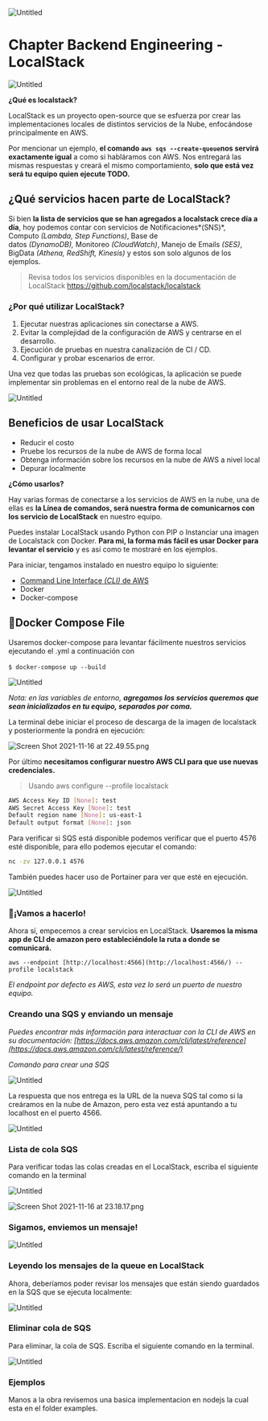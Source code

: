![Untitled](files/logo-green.png)
# Chapter Backend Engineering - LocalStack

![Untitled](files/Untitled.png)

**¿Qué es localstack?**

LocalStack es un proyecto open-source que se esfuerza por crear las implementaciones locales de distintos servicios de la Nube, enfocándose principalmente en AWS.

Por mencionar un ejemplo, **el comando `aws sqs --create-queue`nos servirá exactamente igual** a como si habláramos con AWS. Nos entregará las mismas respuestas y creará el mismo comportamiento, **solo que está vez será tu equipo quien ejecute TODO.**

## **¿Qué servicios hacen parte de LocalStack?**

Si bien **la lista de servicios que se han agregados a localstack crece día a día**, hoy podemos contar con servicios de Notificaciones*(SNS)*, Computo *(Lambda, Step Functions)*, Base de datos *(DynamoDB),* Monitoreo *(CloudWatch)*, Manejo de Emails *(SES)*, BigData *(Athena, RedShift, Kinesis)* y estos son solo algunos de los ejemplos.

> Revisa todos los servicios disponibles en la documentación de LocalStack https://github.com/localstack/localstack
> 

### ¿Por qué utilizar LocalStack?

1. Ejecutar nuestras aplicaciones sin conectarse a AWS.
2. Evitar la complejidad de la configuración de AWS y centrarse en el desarrollo.
3. Ejecución de pruebas en nuestra canalización de CI / CD.
4. Configurar y probar escenarios de error.

Una vez que todas las pruebas son ecológicas, la aplicación se puede implementar sin problemas en el entorno real de la nube de AWS.

![Untitled](files/Untitled%201.png)

## Beneficios de usar LocalStack

- Reducir el costo
- Pruebe los recursos de la nube de AWS de forma local
- Obtenga información sobre los recursos en la nube de AWS a nivel local
- Depurar localmente

**¿Cómo usarlos?**

Hay varias formas de conectarse a los servicios de AWS en la nube, una de ellas es **la Línea de comandos, será nuestra forma de comunicarnos con los servicio de LocalStack** en nuestro equipo.

Puedes instalar LocalStack usando Python con PIP o Instanciar una imagen de Localstack con Docker. **Para mi, la forma más fácil es usar Docker para levantar el servicio** y es así como te mostraré en los ejemplos.

Para iniciar, tengamos instalado en nuestro equipo lo siguiente:

- [Command Line Interface *(CLI)* de AWS](https://aws.amazon.com/es/cli/)
- Docker
- Docker-compose

## **📁Docker Compose File**

Usaremos docker-compose para levantar fácilmente nuestros servicios ejecutando el .yml a continuación con 

`$ docker-compose up --build` 

![Untitled](files/Untitled%202.png)

*Nota: en las variables de entorno, **agregamos los servicios queremos que sean inicializados en tu equipo, separados por coma.***

La terminal debe iniciar el proceso de descarga de la imagen de localstack y posteriormente la pondrá en ejecución:

![Screen Shot 2021-11-16 at 22.49.55.png](files/Screen_Shot_2021-11-16_at_22.49.55.png)

Por último **necesitamos configurar nuestro AWS CLI para que use nuevas credenciales.**

> Usando aws configure --profile localstack
> 

```bash
AWS Access Key ID [None]: test
AWS Secret Access Key [None]: test
Default region name [None]: us-east-1
Default output format [None]: json
```

Para verificar si SQS está disponible podemos verificar que el puerto 4576 esté disponible, para ello podemos ejecutar el comando:

```bash
nc -zv 127.0.0.1 4576
```

También puedes hacer uso de Portainer para ver que esté en ejecución. 

![Untitled](files/Untitled%203.png)

### **🎉¡Vamos a hacerlo!**

Ahora sí, empecemos a crear servicios en LocalStack. **Usaremos la misma app de CLI de amazon pero estableciéndole la ruta a donde se comunicará.**

`aws --endpoint [http://localhost:4566](http://localhost:4566/) --profile localstack` 

*El endpoint por defecto es AWS, esta vez lo será un puerto de nuestro equipo.*

### **Creando una SQS y enviando un mensaje**

*Puedes encontrar más información para interactuar con la CLI de AWS en su documentación: [https://docs.aws.amazon.com/cli/latest/reference](https://docs.aws.amazon.com/cli/latest/reference/)*

*Comando para crear una SQS*

![Untitled](files/Untitled%204.png)

La respuesta que nos entrega es la URL de la nueva SQS tal como si la creáramos en la nube de Amazon, pero esta vez está apuntando a tu localhost en el puerto 4566.

![Untitled](files/Untitled%205.png)

### Lista de cola SQS

Para verificar todas las colas creadas en el LocalStack, escriba el siguiente comando en la terminal

![Untitled](files/Untitled%206.png)

![Screen Shot 2021-11-16 at 23.18.17.png](files/Screen_Shot_2021-11-16_at_23.18.17.png)

### **Sigamos, enviemos un mensaje!**

![Untitled](files/Untitled%207.png)

### **Leyendo los mensajes de la queue en LocalStack**

Ahora, deberíamos poder revisar los mensajes que están siendo guardados en la SQS que se ejecuta localmente:

![Untitled](files/Untitled%208.png)

### Eliminar cola de SQS

Para eliminar, la cola de SQS. Escriba el siguiente comando en la terminal.

![Untitled](files/Untitled%209.png)


### Ejemplos


Manos a la obra revisemos una basica implementacion en nodejs la cual esta en el folder examples.
